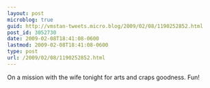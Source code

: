 ```yaml
---
layout: post
microblog: true
guid: http://vmstan-tweets.micro.blog/2009/02/08/1190252852.html
post_id: 3052730
date: 2009-02-08T18:41:08-0600
lastmod: 2009-02-08T18:41:08-0600
type: post
url: /2009/02/08/1190252852.html
---
```

On a mission with the wife tonight for arts and craps goodness. Fun!
